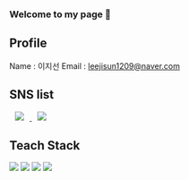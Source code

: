 ### Welcome to my page 👋

## Profile
Name : 이지선
Email : leejisun1209@naver.com

## SNS list
<a href="https://www.instagram.com/Jidonee/">
    <img 
        src="http://img.shields.io/badge/Instagram-white?style=flat&logo=Instagram&link=https://www.instagram.com/Jidonee/"
        style="height : auto; margin-left : 10px; margin-right : 10px;"/>
</a>

<a href="https://blog.naver.com/leejisun1209">
    <img 
        src="http://img.shields.io/badge/naver-#03C75A?style=flat&logo=Blog&link=https://www.blog.naver.com/leejisun1209/"
        style="height : auto; margin-left : 10px; margin-right : 10px;"/>
</a>


## Teach Stack
<img src="https://img.shields.io/badge/-Python-3776AB?style=flat-square&logo=Python&logoColor=white"/></a>
<img src="https://img.shields.io/badge/-HTML-E34F26?style=flat-square&logo=HTML5&logoColor=white"/>
<img src="https://img.shields.io/badge/-CSS-1572B6?style=flat-square&logo=CSS3&logoColor=white"/>
<img src="https://img.shields.io/badge/-JavaScript-F7DF1E?style=flat-square&logo=JavaScript&logoColor=white"/>

<!--
**Jidonee/Jidonee** is a ✨ _special_ ✨ repository because its `README.md` (this file) appears on your GitHub profile.

Here are some ideas to get you started:

- 🔭 I’m currently working on ...
- 🌱 I’m currently learning ...
- 👯 I’m looking to collaborate on ...
- 🤔 I’m looking for help with ...
- 💬 Ask me about ...
- 📫 How to reach me: ...
- 😄 Pronouns: ...
- ⚡ Fun fact: ...
-->
